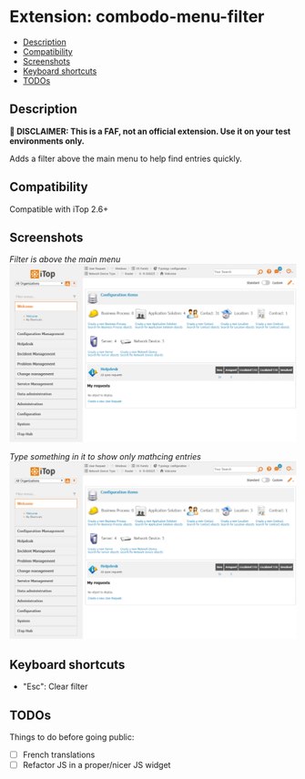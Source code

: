 # Extension: combodo-menu-filter
- [Description](#description)
- [Compatibility](#compatibility)
- [Screenshots](#screenshots)
- [Keyboard shortcuts](#keyboard-shortcuts)
- [TODOs](#todos)

## Description
**📣 DISCLAIMER: This is a FAF, not an official extension. Use it on your test environments only.**

Adds a filter above the main menu to help find entries quickly.

## Compatibility
Compatible with iTop 2.6+

## Screenshots
*Filter is above the main menu*
![](docs/menu-filter-01.png)

*Type something in it to show only mathcing entries*
![](docs/menu-filter-01.png)

## Keyboard shortcuts
- "Esc": Clear filter

## TODOs
Things to do before going public:
- [ ] French translations
- [ ] Refactor JS in a proper/nicer JS widget